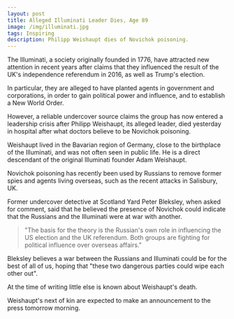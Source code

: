 ```yaml
---
layout: post
title: Alleged Illuminati Leader Dies, Age 89
image: /img/illuminati.jpg
tags: Inspiring
description: Philipp Weishaupt dies of Novichok poisoning.
---
```


The Illuminati, a society originally founded in 1776, have attracted new attention in recent years after claims that they influenced the result of the UK's independence referendum in 2016, as well as Trump's election.

In particular, they are alleged to have planted agents in government and corporations, in order to gain political power and influence, and to establish a New World Order.

However, a reliable undercover source claims the group has now entered a leadership crisis after Philipp Weishaupt, its alleged leader, died yesterday in hospital after what doctors believe to be Novichok poisoning.

Weishaupt lived in the Bavarian region of Germany, close to the birthplace of the Illuminati, and was not often seen in public life. He is a direct descendant of the original Illuminati founder Adam Weishaupt.

Novichok poisoning has recently been used by Russians to remove former spies and agents living overseas, such as the recent attacks in Salisbury, UK.

Former undercover detective at Scotland Yard Peter Bleksley, when asked for comment, said that he believed the presence of Novichok could indicate that the Russians and the Illuminati were at war with another.

> "The basis for the theory is the Russian's own role in influencing the US election and the UK referendum. Both groups are fighting for political influence over overseas affairs."

Bleksley believes a war between the Russians and Illuminati could be for the best of all of us, hoping that "these two dangerous parties could wipe each other out".

At the time of writing little else is known about Weishaupt's death.

Weishaupt's next of kin are expected to make an announcement to the press tomorrow morning.
